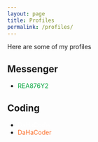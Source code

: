 ```yaml
---
layout: page
title: Profiles
permalink: /profiles/
---
```


Here are some of my profiles



## Messenger 

<div class="profiles">
<!--    <ul>
      <li>
        <a href="#" class="discord">
          <i class="fa-brands fa-discord"></i>
        </a>
      </li>
-->
    <ul>
      <li>
        <a href="https://threema.id/REA876Y2" class="threema" target="_blank" rel="noopener noreferrer">
          <iconify-icon icon="simple-icons:threema" style="color: #05a63f;"></iconify-icon>
        </a>
        <span style="color: #05a63f">REA876Y2</span>
      </li>
    </ul>
</div>

## Coding 

<div class="profiles">
    <ul>
      <li>
        <a href="https://github.com/DaHaCoder" class="github" target="_blank" rel="noopener noreferrer">
          <iconify-icon icon="akar-icons:github-fill" style="color: #ffffff;"></iconify-icon>
        </a>
        <span style="color: #ffffff">DaHaCoder</span>
      </li>
      <li>
        <a href="https://gitlab.com/DaHaCoder" class="gitlab" target="_blank" rel="noopener noreferrer">
          <iconify-icon icon="fa:gitlab" style="color: #fc6d27;"></iconify-icon>
        </a> 
        <span style="color: #fc6d27">DaHaCoder</span>
      </li>
    </ul>
</div>
